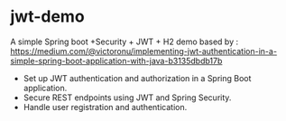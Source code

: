 # jwt-demo
A simple Spring boot +Security + JWT + H2 demo
based by : https://medium.com/@victoronu/implementing-jwt-authentication-in-a-simple-spring-boot-application-with-java-b3135dbdb17b


- Set up JWT authentication and authorization in a Spring Boot application.
- Secure REST endpoints using JWT and Spring Security.
- Handle user registration and authentication.